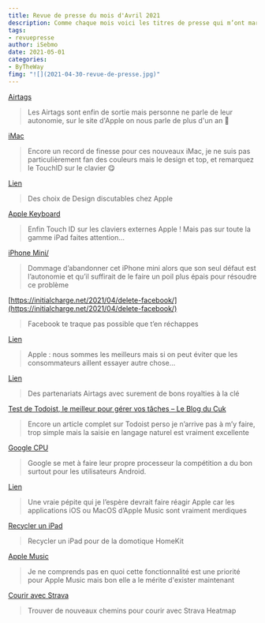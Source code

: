 ```yaml
---
title: Revue de presse du mois d'Avril 2021
description: Comme chaque mois voici les titres de presse qui m’ont marqué. 
tags: 
- revuepresse
author: iSebmo
date: 2021-05-01
categories: 
- ByTheWay
fimg: "![](2021-04-30-revue-de-presse.jpg)"
--- 
```


[Airtags](https://www.macstories.net/news/apple-reveals-airtags-for-tracking-personal-items-using-its-find-my-network/)

> Les Airtags sont enfin de sortie mais personne ne parle de leur autonomie, sur le site d'Apple on nous parle de plus d'un an 🥰

[iMac](https://www.macworld.com/article/343824/the-new-m1-imac-in-pictures.html)

> Encore un record de finesse pour ces nouveaux iMac, je ne suis pas particulièrement fan des couleurs mais le design et top, et remarquez le TouchID sur le clavier 😋

[Lien](https://www.theverge.com/2021/4/23/22396936/weird-apple-design-spring-loaded-edition)

> Des choix de Design discutables chez Apple

[Apple Keyboard](https://techcrunch.com/2021/04/20/apple-brings-touch-id-to-the-magic-keyboard/)

> Enfin Touch ID sur les claviers externes Apple ! Mais pas sur toute la gamme iPad faites attention…

[iPhone Mini/](https://www.cultofmac.com/739718/2021s-iphones-could-be-end-of-the-road-for-the-iphone-mini/)

> Dommage d’abandonner cet iPhone mini alors que son seul défaut est l’autonomie et qu’il suffirait de le faire un poil plus épais pour résoudre ce problème

[https://initialcharge.net/2021/04/delete-facebook/](https://initialcharge.net/2021/04/delete-facebook/)

> Facebook te traque pas possible que t’en réchappes

[Lien](https://www.theverge.com/2021/4/9/22375128/apple-imessage-android-ecosystem-lock-in-epic-games-filings-app-store-dispute)

> Apple : nous sommes les meilleurs mais si on peut éviter que les consommateurs aillent essayer autre chose…

[Lien](https://www.theverge.com/2021/4/7/22372016/apple-find-my-bluetooth-tracking-iphone-network-third-party-vanmoof-belkin-chipolo-uwb)

> Des partenariats Airtags avec surement de bons royalties à la clé

[Test de Todoist, le meilleur pour gérer vos tâches – Le Blog du Cuk](https://leblogducuk.ch/2021/03/25/test-de-todoist-le-meilleur-pour-gerer-vos-taches/)

> Encore un article complet sur Todoist perso je n’arrive pas à m’y faire, trop simple mais la saisie en langage naturel est vraiment excellente

[Google CPU](https://www.macworld.com/article/342327/google-pixel-phone-processor-whitechapel-apple-iphone.html)

> Google se met à faire leur propre processeur la compétition a du bon surtout pour les utilisateurs Android. 

[Lien](https://www.youtube.com/watch?v=gE8ZikfrpFU)

> Une vraie pépite qui je l’espère devrait faire réagir Apple car les applications iOS ou MacOS d’Apple Music sont vraiment  merdiques

[Recycler un iPad](https://theuntitledsite.com/how-i-turned-a-spare-ipad-into-a-server/dashboard-ft-pushcut-zapier-mfc-deck-and-homedash)

> Recycler un iPad pour de la domotique HomeKit

[Apple Music](https://www.macstories.net/news/hands-on-with-apple-musics-new-collections-of-chart-toppers-in-cities-around-the-world/)

> Je ne comprends pas en quoi cette fonctionnalité est une priorité pour Apple Music mais bon elle a le mérite d'exister maintenant

[Courir avec Strava](https://vitals.lifehacker.com/use-stravas-heatmap-to-find-new-places-to-run-bike-or-1846789275)

> Trouver de nouveaux chemins pour courir avec Strava Heatmap